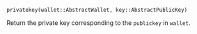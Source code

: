 ```
privatekey(wallet::AbstractWallet, key::AbstractPublicKey)
```

Return the private key corresponding to the `publickey` in `wallet`.
